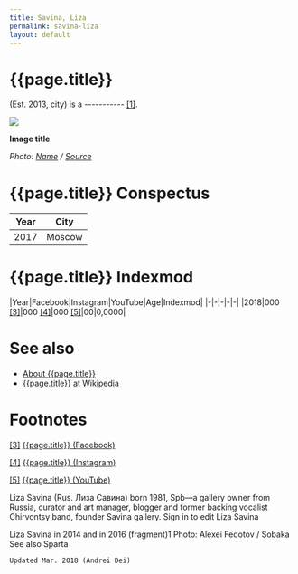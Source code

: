 ```yaml
---
title: Savina, Liza
permalink: savina-liza
layout: default
---
```


# {{page.title}}

(Est. 2013, city) is a ----------- <span id="a1">[\[1\]](#f1)</span>.

![](/encyclopedia/images/image-name.jpg)

**Image title**

*Photo: [Name](index) / [Source](index)*

# {{page.title}} Conspectus

|Year|City|
|-|-|
|2017|Moscow|

# {{page.title}} Indexmod

|Year|Facebook|Instagram|YouTube|Age|Indexmod|
|-|-|-|-|-|
|2018|000 <span id="a3">[\[3\]](#f3)</span>|000 <span id="a4">[\[4\]](#f4)</span>|000 <span id="a5">[\[5\]](#f5)</span>|00|0,0000|


# See also

+ [About {{page.title}}](index)
+ [{{page.title}} at Wikipedia](index)

# Footnotes

[[3]](#a3) <span id="f3"></span> [{{page.title}} (Facebook)](index)

[[4]](#a4) <span id="f4"></span> [{{page.title}} (Instagram)](index)

[[5]](#a5) <span id="f5"></span> [{{page.title}} (YouTube)](index)

Liza Savina (Rus. Лиза Савина) born 1981, Spb—a gallery owner from Russia, curator and art manager, blogger and former backing vocalist Chirvontsy band, founder Savina gallery. Sign in to edit Liza Savina


Liza Savina in 2014 and in 2016 (fragment)1
Photo: Alexei Fedotov / Sobaka
See also
Sparta

`Updated Mar. 2018 (Andrei Dei)`
